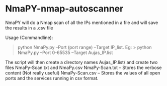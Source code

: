 NmaPY-nmap-autoscanner
======================

NmaPY will do a Nmap scan of all the IPs mentioned in a file and will save the results in a .csv file 


Usage (Commandline):
>python NmaPy.py –Port (port range) –Target IP_list.
Eg: > python NmaPy.py –Port 0-65535 –Target Aujas_IP.list

The script will then create a directory names Aujas_IP.list/ and create two files NmaPy-Scan.txt and NmaPy.csv
NmaPy-Scan.txt – Stores the verbose content (Not really useful)
NmaPy-Scan.csv – Stores the values of all open ports and the services running in csv format.

